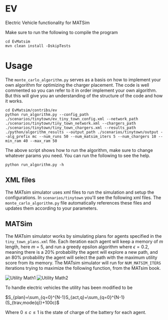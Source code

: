 
# EV
Electric Vehicle functionality for MATSim

Make sure to run the following to compile the program

```
cd EvMatsim
mvn clean install -DskipTests
```

# Usage

The `monte_carlo_algorithm.py` serves as a basis on how to implement your own algorithm for optimizing the charger placement. The code is well commented so you can refer to it in order implement your own algorithm. But this will give you an understanding of the structure of the code and how it works.

```
cd EvMatsim/contribs/ev
python run_algorithm.py --config_path ./scenarios/tinytown/ev_tiny_town_config.xml --network_path ./scenarios/tinytown/tiny_town_network.xml --chargers_path ./scenarios/tinytown/tiny_town_chargers.xml --results_path ./python/algorithm_results --output_path ./scenarios/tinytown/output --alg_prefix mc --num_runs 50 --num_matsim_iters 5 --num_chargers 10 --min_ram 40 --max_ram 50
```
The above script shows how to run the algorithm, make sure to change whatever params you need. You can run the following to see the help.
```
python run_algorithm.py -h
```

## XML files

The MATsim simulator uses xml files to run the simulation and setup the configurations. In `scenarios/tinytown` you'll see the following xml files. The `monte_carlo_algorithm.py` file automatically references these files and updates them according to your parameters.

## MATSim

The MATsim simulator works by simulating plans for agents specified in the `tiny_town_plans.xml` file. Each iteration each agent will keep a memory of $m$ length, here $m$ = 5, and run a greedy epsilon algorithm where $\epsilon=0.2$, meaning there is a 20% probability the agent will explore a new path, and an 80% probability the agent will select the path with the maximum utility score from its memory. The MATsim simulator will run for `NUM_MATSIM_ITERS` iterations trying to maximize the following function, from the MATsim book.

![Utility Math1](./utilility_math1.png)
![Utility Math2](./matsimmath2.png)

To handle electric vehicles the utility has been modified to be 

$S_{plan}=\sum_{q=0}^{N-1}S_{act,q}+\sum_{q=0}^{N-1}(S_{trav,mode(q)}+100c)$

Where $0\leq c \leq1$ is the state of charge of the battery for each agent.